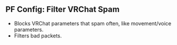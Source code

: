 ## PF Config: Filter VRChat Spam

- Blocks VRChat parameters that spam often, like movement/voice parameters.
- Filters bad packets.